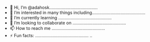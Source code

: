 - 👋 Hi, I’m @adahosk.......................................
- 👀 I’m interested in many things including...........................................
- 🌱 I’m currently learning ...........................................
- 💞️ I’m looking to collaborate on ...........................................
- 📫 How to reach me ...........................................
- ⚡ Fun facts: ...........................................
..
<!---
adahosk/adahosk is a ✨ special ✨ repository because its `README.md` (this file) appears on your GitHub profile.
You can click the Preview link to take a look at your changes.
--->
